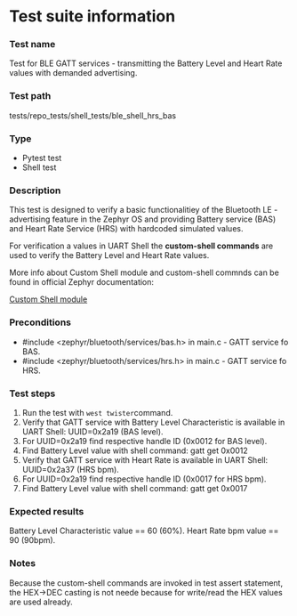 # Test suite information

### Test name
Test for BLE GATT services - transmitting the Battery Level and Heart Rate values with demanded advertising.

### Test path
tests/repo_tests/shell_tests/ble_shell_hrs_bas

### Type
- Pytest test
- Shell test

### Description
This test is designed to verify a basic functionalitiey of the Bluetooth LE - advertising feature in the Zephyr OS and providing Battery service (BAS) and Heart Rate Service (HRS) with hardcoded simulated values.
<p>For verification a values in UART Shell the <strong>custom-shell commands</strong> are used to verify the Battery Level and Heart Rate values.</p>
<p>
More info about Custom Shell module and custom-shell commnds can be found in official Zephyr documentation:<br/>

[Custom Shell module](https://docs.zephyrproject.org/latest/samples/subsys/shell/shell_module/README.html#shell-module)<p>

### Preconditions
- #include <zephyr/bluetooth/services/bas.h> in main.c - GATT service fo BAS.
- #include <zephyr/bluetooth/services/hrs.h> in main.c - GATT service fo HRS.

### Test steps
1. Run the test with `west twister`command.
2. Verify that GATT service with Battery Level Characteristic is available in UART Shell: UUID=0x2a19 (BAS level).
3. For UUID=0x2a19 find respective handle ID (0x0012 for BAS level).
4. Find Battery Level value with shell command: gatt get 0x0012
5. Verify that GATT service with Heart Rate is available in UART Shell: UUID=0x2a37 (HRS bpm).
6. For UUID=0x2a19 find respective handle ID (0x0017 for HRS bpm).
7. Find Battery Level value with shell command: gatt get 0x0017

### Expected results
Battery Level Characteristic value == 60 (60%).
Heart Rate bpm value == 90 (90bpm).

### Notes
Because the custom-shell commands are invoked in test assert statement, the HEX->DEC casting is not neede because for write/read the HEX values are used already.